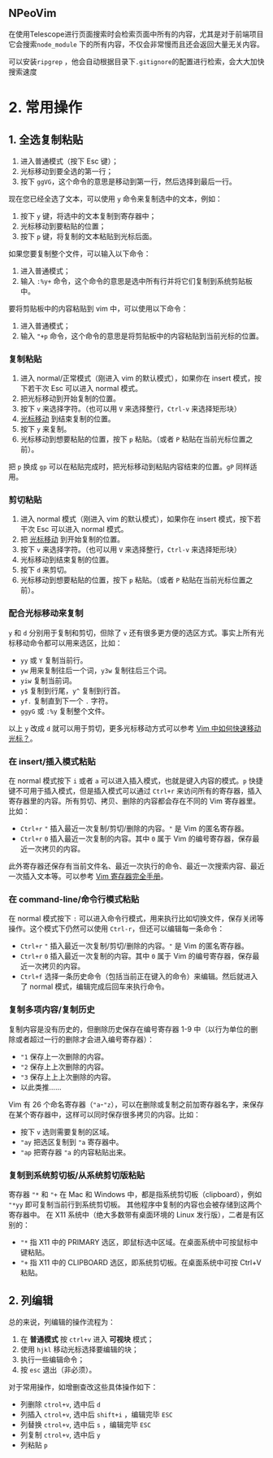 ## NPeoVim

在使用Telescope进行页面搜索时会检索页面中所有的内容，尤其是对于前端项目它会搜索`node_module` 下的所有内容，不仅会非常慢而且还会返回大量无关内容。

可以安装`ripgrep` ，他会自动根据目录下`.gitignore`的配置进行检索，会大大加快搜索速度



# 2. 常用操作

## 1. 全选复制粘贴

1. 进入普通模式（按下 Esc 键）；
2. 光标移动到要全选的第一行；
3. 按下 `ggVG`，这个命令的意思是移动到第一行，然后选择到最后一行。

现在您已经全选了文本，可以使用 `y` 命令来复制选中的文本，例如：

1. 按下 `y` 键，将选中的文本复制到寄存器中；
2. 光标移动到要粘贴的位置；
3. 按下 `p` 键，将复制的文本粘贴到光标后面。

如果您要复制整个文件，可以输入以下命令：

1. 进入普通模式；
2. 输入 `:%y+` 命令，这个命令的意思是选中所有行并将它们复制到系统剪贴板中。

要将剪贴板中的内容粘贴到 vim 中，可以使用以下命令：

1. 进入普通模式；
2. 输入 `"+p` 命令，这个命令的意思是将剪贴板中的内容粘贴到当前光标的位置。

### 复制粘贴

1. 进入 normal/正常模式（刚进入 vim 的默认模式），如果你在 insert 模式，按下若干次 Esc 可以进入 normal 模式。
2. 把光标移动到开始复制的位置。
3. 按下 `v` 来选择字符。（也可以用 `V` 来选择整行，`Ctrl-v` 来选择矩形块）
4. [光标移动](https://harttle.land/2015/11/07/vim-cursor.html) 到结束复制的位置。
5. 按下 `y` 来复制。
6. 光标移动到想要粘贴的位置，按下 `p` 粘贴。（或者 `P` 粘贴在当前光标位置之前）。

把 `p` 换成 `gp` 可以在粘贴完成时，把光标移动到粘贴内容结束的位置。`gP` 同样适用。

### 剪切粘贴

1. 进入 normal 模式（刚进入 vim 的默认模式），如果你在 insert 模式，按下若干次 Esc 可以进入 normal 模式。
2. 把 [光标移动](https://harttle.land/2015/11/07/vim-cursor.html) 到开始复制的位置。
3. 按下 `v` 来选择字符。（也可以用 `V` 来选择整行，`Ctrl-v` 来选择矩形块）
4. 光标移动到结束复制的位置。
5. 按下 `d` 来剪切。
6. 光标移动到想要粘贴的位置，按下 `p` 粘贴。（或者 `P` 粘贴在当前光标位置之前）。

### 配合光标移动来复制

`y` 和 `d` 分别用于复制和剪切，但除了 `v` 还有很多更方便的选区方式。事实上所有光标移动命令都可以用来选区，比如：

- `yy` 或 `Y` 复制当前行。
- `yw` 用来复制往后一个词，`y3w` 复制往后三个词。
- `yiw` 复制当前词。
- `y$` 复制到行尾，`y^` 复制到行首。
- `yf.` 复制直到下一个 `.` 字符。
- `ggyG` 或 `:%y` 复制整个文件。

以上 `y` 改成 `d` 就可以用于剪切，更多光标移动方式可以参考 [Vim 中如何快速移动光标？](https://harttle.land/2015/11/07/vim-cursor.html)。

### 在 insert/插入模式粘贴

在 normal 模式按下 `i` 或者 `a` 可以进入插入模式，也就是键入内容的模式。`p` 快捷键不可用于插入模式，但是插入模式可以通过 `Ctrl+r` 来访问所有的寄存器，插入寄存器里的内容。所有剪切、拷贝、删除的内容都会存在不同的 Vim 寄存器里。比如：

- `Ctrl+r` `"` 插入最近一次复制/剪切/删除的内容。`"` 是 Vim 的匿名寄存器。
- `Ctrl+r` `0` 插入最近一次复制的内容。其中 `0` 属于 Vim 的编号寄存器，保存最近一次拷贝的内容。

此外寄存器还保存有当前文件名、最近一次执行的命令、最近一次搜索内容、最近一次插入文本等。可以参考 [Vim 寄存器完全手册](https://harttle.land/2016/07/25/vim-registers.html)。

### 在 command-line/命令行模式粘贴

在 normal 模式按下 `:` 可以进入命令行模式，用来执行比如切换文件，保存关闭等操作。这个模式下仍然可以使用 `Ctrl-r`，但还可以编辑每一条命令：

- `Ctrl+r` `"` 插入最近一次复制/剪切/删除的内容。`"` 是 Vim 的匿名寄存器。
- `Ctrl+r` `0` 插入最近一次复制的内容。其中 `0` 属于 Vim 的编号寄存器，保存最近一次拷贝的内容。
- `Ctrl+f` 选择一条历史命令（包括当前正在键入的命令）来编辑。然后就进入了 normal 模式，编辑完成后回车来执行命令。

### 复制多项内容/复制历史

复制内容是没有历史的，但删除历史保存在编号寄存器 1-9 中（以行为单位的删除或者超过一行的删除才会进入编号寄存器）：

- `"1` 保存上一次删除的内容。
- `"2` 保存上上次删除的内容。
- `"3` 保存上上上次删除的内容。
- 以此类推……

Vim 有 26 个命名寄存器（`"a`-`"z`），可以在删除或复制之前加寄存器名字，来保存在某个寄存器中，这样可以同时保存很多拷贝的内容。比如：

- 按下 `v` 选则需要复制的区域。
- `"ay` 把选区复制到 `"a` 寄存器中。
- `"ap` 把寄存器 `"a` 的内容粘贴出来。

### 复制到系统剪切板/从系统剪切版粘贴

寄存器 `"*` 和 `"+` 在 Mac 和 Windows 中，都是指系统剪切板（clipboard），例如 `"*yy` 即可复制当前行到系统剪切板。 其他程序中复制的内容也会被存储到这两个寄存器中。 在 X11 系统中（绝大多数带有桌面环境的 Linux 发行版），二者是有区别的：

- `"*` 指 X11 中的 PRIMARY 选区，即鼠标选中区域。在桌面系统中可按鼠标中键粘贴。
- `"+` 指 X11 中的 CLIPBOARD 选区，即系统剪切板。在桌面系统中可按 Ctrl+V 粘贴。



## 2.  列编辑

总的来说，列编辑的操作流程为：

1. 在 **普通模式** 按 `ctrl+v` 进入 **可视块** 模式；
2. 使用 `hjkl` 移动光标选择要编辑的块；
3. 执行一些编辑命令；
4. 按 `esc` 退出（非必须）。

对于常用操作，如增删查改这些具体操作如下：

- 列删除 `ctrol+v`, 选中后 `d`
- 列插入 `ctrol+v`, 选中后 `shift+i` ，编辑完毕 `ESC`
- 列替换 `ctrol+v`, 选中后 `s` ，编辑完毕 `ESC`
- 列复制 `ctrol+v`, 选中后 `y`
- 列粘贴 `p`
